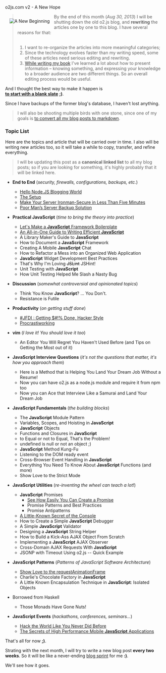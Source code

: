 o2js.com v2 - A New Hope



<img src="/assets/new-beginning.jpg" style="float:left;margin:1em" title="A New Beginning" />

> By the end of this month (*Aug 30, 2013*) I will be shutting down the old o2.js blog, and **rewriting** 
> the articles one by one to this blog. I have several reasons for that:<br>
> <br>
> 1. I want to re-organize the articles into more meaningful categories;<br>
> 2. Since the technology evolves faster than my writing speed, some of these articles need
> serious editing and rewriting.<br>
> 3. [While writing my book][jsiq] I've learned a
> lot about how to present information – knowing something, and expressing your knowledge to a broader audience are two different things. So an overall editing process
> would be useful.<br>

And I thought the best way to make it happen is<br> 
**[to start with a blank slate][tabula-rasa]** **;)**.

Since I have backups of the former blog's database, I haven't lost anything.

> I will also be shooting multiple birds with one stone, since one of my goals is [to convert all my blog posts to markdown][markdown].

[tabula-rasa]: http://en.wikipedia.org/wiki/Tabula_rasa
[jsiq]: http://o2js.com/interview-questions/
[markdown]: http://o2js.com/hello-node-js-blogging-world

<h3 id="topic-list">Topic List</h3>

Here are the topics and article that will be carried over in time. 
I also will be writing new articles too, so it will take a while to copy, transfer, and refine everything.

> I will be updating this post as a **canonical linked list** to all my blog posts; so if you are looking for something, it's highly probably that it will be linked here.

* **End to End** (*security, firewalls, configurations, backups, etc.*)
	* [Hello Node.JS Blogging World](http://o2js.com/hello-node-js-blogging-world)
	* [The Setup](http://o2js.com/the-setup)
	* [Make Your Server Ironman-Secure in Less Than Five Minutes](http://o2js.com/make-your-server-ironman-secure-in-less-than-five-minutes)
	* [Poor Man’s Server Backup Solution](http://o2js.com/poor-mans-server-backup-solution)

* **Practical JavaScript** (*time to bring the theory into practice*)
	* [Let's Make a **JavaScript** Framework Boilerplate](http://o2js.com/lets-make-a-javascript-framework-boilerplate)
	* [An All-in-One Guide to Writing Efficient **JavaScript**](http://o2js.com/an-all-in-one-guide-to-writing-efficient-javascript)
	* A Library Maker's Guide to **JavaScript**
	* How to Document a **JavaScript** Framework
	* Creating A Mobile **JavaScript** Chat
	* How to Refactor a Mess into an Organized Web Application
	* **JavaScript** Widget Development Best Practices
	* That's Why I'm Loving <strike>JSLint</strike> JSHint!
	* Unit Testing with **JavaScript**
	* How Unit Testing Helped Me Slash a Nasty Bug
* **Discussion** (*somewhat controversial and opinionated topics*)
	* Think You Know **JavaScript**? ... You Don't. 
	* Resistance is Futile
	
* **Productivity** (*on getting stuff done*)
	* [\#JFDI : Getting $\#!% Done, Hacker Style](http://o2js.com/jfdi-a-hackers-way-to-get-stuff-done)
	* [Procrastiworking](http://o2js.com/procrastiworking)

* **vim** (*I love it! You should love it too*)
	* An Editor You Will Regret You Haven't Used Before (and Tips on Getting the Most out of it)

* **JavaScript Interview Questions** (*it's not the questions that matter, it's how you approach them*)
	* Here is a Method that is Helping You Land Your Dream Job Without a Resume!
	* Now you can have o2.js as a node.js module and require it from npm too
	* Now you can Ace that Interview Like a Samurai and Land Your Dream Job

* **JavaScript Fundamentals** (*the building blocks*)
	* The **JavaScript** Module Pattern
	* Variables, Scopes, and Hoisting in **JavaScript**
	* **JavaScript** Objects
	* Functions and Closures in **JavaScript**
	* to Equal or not to Equal, That's the Problem!
	* undefined is null or not an object ;)
	* **JavaScript** Method Kung-Fu
	* Listening to the DOM ready event
	* Cross-Browser Event Handling in **JavaScript**
	* Everything You Need To Know About **JavaScript** Functions (and more)
	* Show Love to the Strict Mode

* **JavaScript Utilities** (*re-inventing the wheel can teach a lot!*)
	* **JavaScript** Promises
		* [See How Easily You Can Create a Promise](http://o2js.com/see-how-easily-you-can-create-a-promise)
		* Promise Patterns and Best Practices
		* Promise Antipatterns
	* [A Little-Known Secret of the Console](http://o2js.com:8000/a-little-known-secret-of-the-console)
	* How to Create a Simple **JavaScript** Debugger
	* A Simple **JavaScript** Validator
	* Designing a **JavaScript** String Helper
	* How to Build a Kick-Ass AJAX Object From Scratch
	* Implementing a **JavaScript** AJAX Observer
	* Cross-Domain AJAX Requests With **JavaScript**
	* JSONP with Timeout Using o2.js -- Quick Example

* **JavaScript Patterns** (*Patterns of JavaScript Software Architecture*)
	* [Show Love to the requestAnimationFrame](http://o2js.com/show-love-to-requestanimationframe)
	* Charlie's Chocolate Factory in **JavaScript**
	* A Little Known Encapsulation Technique in **JavaScript**: Isolated Objects

* Borrowed from Haskell
	* Those Monads Have Gone Nuts!

* **JavaScript Events** (*hackathons, conferences, seminars…*)
	* [Hack the World Like You Never Did Before](http://o2js.com/hack-the-world-like-you-never-did-before)
	* [The Secrets of High Performance Mobile **JavaScript** Applications](http://o2js.com/the-secrets-of-high-performance-mobile-javascript-applications)

That's all for now **;)**.

Strating with the next month, I will try to write a new blog post **every two weeks**. So it will be like a never-ending [blog sprint][scrum] for me **:)**.

We'll see how it goes.

[scrum]: http://en.wikipedia.org/wiki/Scrum_(software_development) 